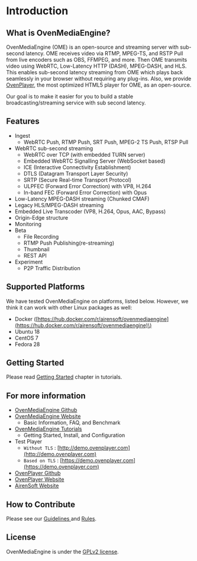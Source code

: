 # Introduction

## What is OvenMediaEngine?

OvenMediaEngine \(OME\) is an open-source and streaming server with sub-second latency. OME receives video via RTMP, MPEG-TS, and RSTP Pull from live encoders such as OBS, FFMPEG, and more. Then OME transmits video using WebRTC, Low-Latency HTTP \(DASH\), MPEG-DASH, and HLS. This enables sub-second latency streaming from OME which plays back seamlessly in your browser without requiring any plug-ins. Also, we provide [OvenPlayer](https://github.com/AirenSoft/OvenPlayer), the most optimized HTML5 player for OME, as an open-source.

Our goal is to make it easier for you to build a stable broadcasting/streaming service with sub second latency.

## Features

* Ingest
  * WebRTC Push, RTMP Push, SRT Push, MPEG-2 TS Push, RTSP Pull
* WebRTC sub-second streaming
  * WebRTC over TCP \(with embedded TURN server\)
  * Embedded WebRTC Signalling Server \(WebSocket based\)
  * ICE \(Interactive Connectivity Establishment\)
  * DTLS \(Datagram Transport Layer Security\)
  * SRTP \(Secure Real-time Transport Protocol\)
  * ULPFEC \(Forward Error Correction\) with VP8, H.264
  * In-band FEC \(Forward Error Correction\) with Opus
* Low-Latency MPEG-DASH streaming \(Chunked CMAF\)
* Legacy HLS/MPEG-DASH streaming
* Embedded Live Transcoder \(VP8, H.264, Opus, AAC, Bypass\)
* Origin-Edge structure
* Monitoring
* Beta
  * File Recording
  * RTMP Push Publishing\(re-streaming\)
  * Thumbnail
  * REST API
* Experiment
  * P2P Traffic Distribution

## Supported Platforms

We have tested OvenMediaEngine on platforms, listed below. However, we think it can work with other Linux packages as well:

* Docker \([https://hub.docker.com/r/airensoft/ovenmediaengine](https://hub.docker.com/r/airensoft/ovenmediaengine)\)
* Ubuntu 18
* CentOS 7
* Fedora 28

## Getting Started

Please read [Getting Started](getting-started.md) chapter in tutorials.

## For more information

* [OvenMediaEngine Github](https://github.com/AirenSoft/OvenMediaEngine)
* [OvenMediaEngine Website](https://ovenmediaengine.com) 
  * Basic Information, FAQ, and Benchmark
* [OvenMediaEngine Tutorials](https://airensoft.gitbook.io/ovenmediaengine/)
  * Getting Started, Install, and Configuration
* Test Player
  * `Without TLS` : [http://demo.ovenplayer.com](http://demo.ovenplayer.com)
  * `Based on TLS` : [https://demo.ovenplayer.com](https://demo.ovenplayer.com)
* [OvenPlayer Github](https://github.com/AirenSoft/OvenPlayer)
* [OvenPlayer Website](https://ovenplayer.com/index.html)
* [AirenSoft Website](https://www.airensoft.com/)

## How to Contribute

Please see our [Guidelines ](https://github.com/AirenSoft/OvenMediaEngine/blob/master/CONTRIBUTING.md)and [Rules](https://github.com/AirenSoft/OvenMediaEngine/blob/master/CODE_OF_CONDUCT.md).

## License

OvenMediaEngine is under the [GPLv2 license](https://github.com/AirenSoft/OvenMediaEngineDocs/tree/30ee3b30408d99632b4c2af88b070d9e38e201db/LICENSE/README.md).

